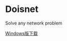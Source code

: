 # Doisnet
Solve any network problem

[Windows版下载](https://github.com/dodois/Doisnet/releases/download/v0.0.1/doisnet-0.0.1.Setup.exe)
